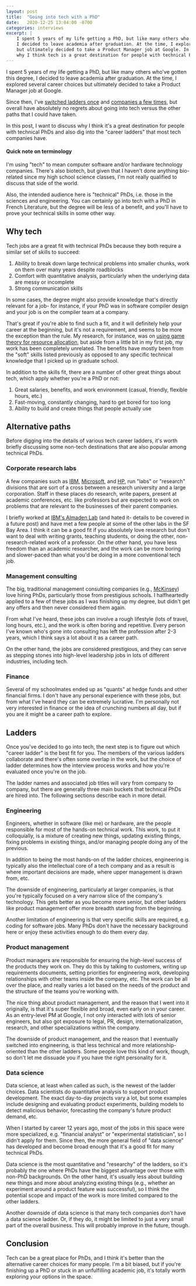 ```yaml
---
layout: post
title:  "Going into tech with a PhD"
date:   2020-12-25 13:04:00 -0700
categories: interviews
excerpt: |
    I spent 5 years of my life getting a PhD, but like many others who've gotten this degree,
    I decided to leave academia after graduation. At the time, I explored several career choices
    but ultimately decided to take a Product Manager job at Google. In this post, I want to discuss
    why I think tech is a great destination for people with technical PhDs.
---
```


I spent 5 years of my life getting a PhD, but like many others who've gotten this degree,
I decided to leave academia after graduation. At the time, I explored several career choices
but ultimately decided to take a Product Manager job at Google.

Since then, I've [switched ladders once](/blog/switching-from-product-to-eng) and
[companies a few times](https://www.linkedin.com/in/yolken/), but overall have absolutely no regrets
about going into tech versus the other paths that I could have taken.

In this post, I want to discuss why I think it's a great destination for people with technical PhDs
and also dig into the "career ladders" that most tech companies have.

#### Quick note on terminology

I'm using "tech" to mean computer software and/or hardware technology companies. There's
also biotech, but given that I haven't done anything bio-related since my high school science
classes, I'm not really qualified to discuss that side of the world.

Also, the intended audience here is "technical" PhDs, i.e. those in the sciences and engineering.
You can certainly go into tech with a PhD in French Literature, but the degree will be less of a
benefit, and you'll have to prove your technical skills in some other way.

## Why tech

Tech jobs are a great fit with technical PhDs because they both require a similar set of skills
to succeed:

1. Ability to break down large technical problems into smaller chunks, work on them over many
  years despite roadblocks
2. Comfort with quantitative analysis, particularly when the underlying data are messy or
  incomplete
3. Strong communication skills

In some cases, the degree might also provide knowledge that's directly relevant for a job- for
instance, if your PhD was in software compiler design and your job is on the compiler team at a
company.

That's great if you're able to find such a fit, and it will definitely help your career
at the beginning, but it's not a requirement, and seems to be more the exception than the rule.
My research, for instance, was on [using game theory for resource allocation](/pubs), but
aside from a little bit in my first job, my work has been completely unrelated. The
benefits have mostly been from the "soft" skills listed previously as opposed to any specific
technical knowledge that I picked up in graduate school.

In addition to the skills fit, there are a number of other great things about tech, which apply
whether you're a PhD or not:

1. Great salaries, benefits, and work environment (casual, friendly, flexible hours, etc.)
2. Fast-moving, constantly changing, hard to get bored for too long
3. Ability to build and create things that people actually use

## Alternative paths

Before digging into the details of various tech career ladders, it's worth briefly discussing some
non-tech destinations that are also popular among technical PhDs.

### Corporate research labs

A few companies such as [IBM](https://www.research.ibm.com/),
[Microsoft](https://www.microsoft.com/en-us/research/), and
[HP](https://www8.hp.com/us/en/hp-labs/), run "labs" or "research" divisions that are sort of a
cross between a research university and a large corporation. Staff in these places
do research, write papers, present at academic conferences, etc. like professors but are expected
to work on problems that are relevant to the businesses of their parent companies.

I briefly worked at [IBM's Almaden Lab](https://www.research.ibm.com/labs/almaden/) (and hated it-
details to be covered in a future post) and have met a few people at some of the other labs
in the SF Bay Area. I think it can be a good fit if you absolutely love research but don't want
to deal with writing grants, teaching students, or doing the other, non-research-related work of a
professor. On the other hand, you have less freedom than an academic researcher, and the work can
be more boring and slower-paced than what you'd be doing in a more conventional tech job.

### Management consulting

The big, traditional management consulting companies (e.g., [McKinsey](https://www.mckinsey.com/))
love hiring PhDs, particularly those from prestigious schools. I halfheartedly applied to a few of
these jobs as I was finishing up my degree, but didn't get any offers and then never considered
them again.

From what I've heard, these jobs can involve a rough lifestyle (lots of travel, long hours, etc.),
and the work is often boring and repetitive. Every person I've known who's gone into consulting
has left the profession after 2-3 years, which I think says a lot about it as a career path.

On the other hand, the jobs are considered prestigious, and they can serve as stepping stones
into high-level leadership jobs in lots of different industries, including tech.

### Finance

Several of my schoolmates ended up as "quants" at hedge funds and other financial firms.
I don't have any personal experience with these jobs, but from what I've heard they can be
extremely lucrative. I'm personally not very interested in finance or the idea of crunching
numbers all day, but if you are it might be a career path to explore.

## Ladders

Once you've decided to go into tech, the next step is to figure out which "career ladder"
is the best fit for you. The members of the various ladders collaborate and there's often some
overlap in the work, but the choice of ladder determines how the interview process works
and how you're evaluated once you're on the job.

The ladder names and associated job titles will vary from company to company, but there
are generally three main buckets that technical PhDs are hired into. The following sections
describe each in more detail.

### Engineering

Engineers, whether in software (like me) or hardware, are the people responsible for most of
the hands-on technical work. This work, to put it colloquially, is a mixture of creating new
things, updating existing things, fixing problems in existing things, and/or managing people
doing any of the previous.

In addition to being the most hands-on of the ladder choices, engineering is typically also
the intellectual core of a tech company and as a result is where important decisions are made,
where upper management is drawn from, etc.

The downside of engineering, particularly at larger companies, is that you're typically focused
on a very narrow slice of the company's technology. This gets better as you become more senior,
but other ladders like product management offer more breadth starting from the beginning.

Another limitation of engineering is that very specific skills are required, e.g. coding for
software jobs. Many PhDs don't have the necessary background here or enjoy these activities
enough to do them every day.

### Product management

Product managers are responsible for ensuring the high-level success of the products they work on.
They do this by talking to customers, writing up requirements documents, setting priorities
for engineering work, developing relationships with other teams inside the company, etc. The
work can be all over the place, and really varies a lot based on the needs of the product and
the structure of the teams you're working with.

The nice thing about product management, and the reason that I went into it originally, is that
it's super flexible and broad, even early on in your career. As an entry-level PM at Google,
I not only interacted with lots of senior engineers, but also got exposure to legal, PR,
design, internationalization, research, and other specializations within the company.

The downside of product management, and the reason that I eventually switched into engineering,
is that less technical and more relationship-oriented than the other ladders. Some people love
this kind of work, though, so don't let me dissuade you if you have the right personality for it.

### Data science

Data science, at least when called as such, is the newest of the ladder choices. Data scientists
do quantitative analysis to support product development. The exact day-to-day projects vary a lot,
but some examples include designing and evaluating product experiments, building models
to detect malicious behavior, forecasting the company's future product demand, etc.

When I started by career 12 years ago, most of the jobs in this space were more specialized,
e.g. "financial analyst" or "experimental statistician", so I didn't apply for them. Since
then, the more general field of "data science" has developed and become broad enough that it's a
good fit for many technical PhDs.

Data science is the most quantitative and "researchy" of the ladders, so it's probably the one
where PhDs have the biggest advantage over those with non-PhD backgrounds. On the other hand,
it's usually less about building new things and more about analyzing existing things (e.g.,
whether an experiment around a product feature was successful), so I think the potential
scope and impact of the work is more limited compared to the other ladders.

Another downside of data science is that many tech companies don't have a data science ladder.
Or, if they do, it might be limited to just a very small part of the overall business. This will
probably improve in the future, though.

## Conclusion

Tech can be a great place for PhDs, and I think it's better than the alternative career choices
for many people. I'm a bit biased, but if you're finishing up a PhD or stuck in an unfulfilling
academic job, it's totally worth exploring your options in the space.